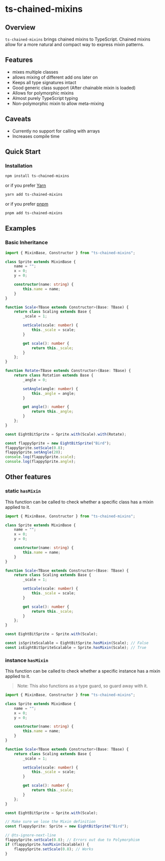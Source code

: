 # ts-chained-mixins

## Overview

`ts-chained-mixins` brings chained mixins to TypeScript.
Chained mixins allow for a more natural and compact way to express mixin patterns.

## Features

-   mixes multiple classes
-   allows mixing of different add ons later on
-   Keeps all type signatures intact
-   Good generic class support (After chainable mixin is loaded)
-   Allows for polymorphic mixins
-   Almost purely TypeScript typing
-   Non-polymorphic mixin to allow meta-mixing

## Caveats

-   Currently no support for calling with arrays
-   Increases compile time

## Quick Start

### Installation

```bash
npm install ts-chained-mixins
```

or if you prefer [Yarn](://yarnpkg.com)

```bash
yarn add ts-chained-mixins
```

or if you prefer [pnpm](://pnpm.io)

```bash
pnpm add ts-chained-mixins
```

## Examples

### Basic Inheritance

```ts
import { MixinBase, Constructor } from "ts-chained-mixins";

class Sprite extends MixinBase {
    name = "";
    x = 0;
    y = 0;

    constructor(name: string) {
        this.name = name;
    }
}

function Scale<TBase extends Constructor>(Base: TBase) {
    return class Scaling extends Base {
        _scale = 1;

        setScale(scale: number) {
            this._scale = scale;
        }

        get scale(): number {
            return this._scale;
        }
    };
}

function Rotate<TBase extends Constructor>(Base: TBase) {
    return class Rotation extends Base {
        _angle = 0;

        setAngle(angle: number) {
            this._angle = angle;
        }

        get angle(): number {
            return this._angle;
        }
    };
}

const EightBitSprite = Sprite.with(Scale).with(Rotate);

const flappySprite = new EightBitSprite("Bird");
flappySprite.setScale(0.8);
flappySprite.setAngle(20);
console.log(flappySprite.scale);
console.log(flappySprite.angle);
```

## Other features

### static `hasMixin`

This function can be called to check whether a specific class has a mixin applied to it.

```ts
import { MixinBase, Constructor } from "ts-chained-mixins";

class Sprite extends MixinBase {
    name = "";
    x = 0;
    y = 0;

    constructor(name: string) {
        this.name = name;
    }
}

function Scale<TBase extends Constructor>(Base: TBase) {
    return class Scaling extends Base {
        _scale = 1;

        setScale(scale: number) {
            this._scale = scale;
        }

        get scale(): number {
            return this._scale;
        }
    };
}

const EightBitSprite = Sprite.with(Scale);

const isSpriteScalable = EightBitSprite.hasMixin(Scale); // False
const isEightBitSpriteScalable = Sprite.hasMixin(Scale); // True
```

### instance `hasMixin`

This function can be called to check whether a specific instance has a mixin applied to it.

> Note: This also functions as a type guard, so guard away with it.

```ts
import { MixinBase, Constructor } from "ts-chained-mixins";

class Sprite extends MixinBase {
    name = "";
    x = 0;
    y = 0;

    constructor(name: string) {
        this.name = name;
    }
}

function Scale<TBase extends Constructor>(Base: TBase) {
    return class Scaling extends Base {
        _scale = 1;

        setScale(scale: number) {
            this._scale = scale;
        }

        get scale(): number {
            return this._scale;
        }
    };
}

const EightBitSprite = Sprite.with(Scale);

// Make sure we lose the Mixin definition
const flappySprite: Sprite = new EightBitSprite("Bird");

// @ts-ignore-next-line
flappySprite.setScale(0.8); // Errors out due to Polymorphism
if (flappySprite.hasMixin(Scalable)) {
    flappySprite.setScale(0.8); // Works
}
```
